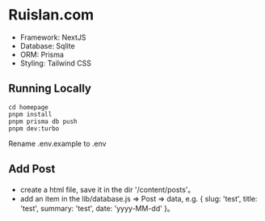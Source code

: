 # Ruislan.com

* Framework: NextJS
* Database: Sqlite
* ORM: Prisma
* Styling: Tailwind CSS

## Running Locally

```shell
cd homepage
pnpm install
pnpm prisma db push
pnpm dev:turbo
```

Rename .env.example to .env

## Add Post

* create a html file, save it in the dir '/content/posts'。
* add an item in the lib/database.js => Post => data, e.g. { slug: 'test', title: 'test', summary: 'test', date: 'yyyy-MM-dd' }。
